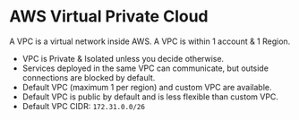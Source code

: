 # AWS Virtual Private Cloud

A VPC is a virtual network inside AWS. A VPC is within 1 account & 1 Region.

- VPC is Private & Isolated unless you decide otherwise.
- Services deployed in the same VPC can communicate, but outside connections are blocked by default.
- Default VPC (maximum 1 per region) and custom VPC are available.
- Default VPC is public by default and is less flexible than custom VPC.
- Default VPC CIDR: `172.31.0.0/26`